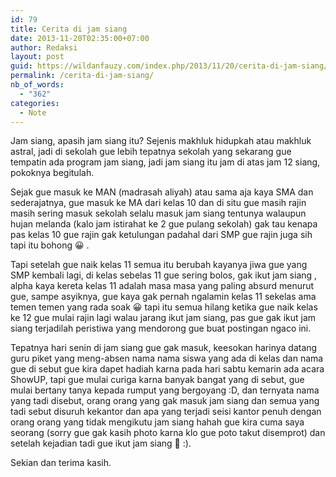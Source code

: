 ```yaml
---
id: 79
title: Cerita di jam siang
date: 2013-11-20T02:35:00+07:00
author: Redaksi
layout: post
guid: https://wildanfauzy.com/index.php/2013/11/20/cerita-di-jam-siang/
permalink: /cerita-di-jam-siang/
nb_of_words:
  - "362"
categories:
  - Note
---
```

Jam siang, apasih jam siang itu? Sejenis makhluk hidupkah atau makhluk astral, jadi di sekolah gue lebih tepatnya sekolah yang sekarang gue tempatin ada program jam siang, jadi jam siang itu jam di atas jam 12 siang, pokoknya begitulah.

Sejak gue masuk ke MAN (madrasah aliyah) atau sama aja kaya SMA dan sederajatnya, gue masuk ke MA dari kelas 10 dan di situ gue masih rajin masih sering masuk sekolah selalu masuk jam siang tentunya walaupun hujan melanda (kalo jam istirahat ke 2 gue pulang sekolah) gak tau kenapa pas kelas 10 gue rajin gak ketulungan padahal dari SMP gue rajin juga sih tapi itu bohong 😀 .

Tapi setelah gue naik kelas 11 semua itu berubah kayanya jiwa gue yang SMP kembali lagi, di kelas sebelas 11 gue sering bolos, gak ikut jam siang , alpha kaya kereta kelas 11 adalah masa masa yang paling absurd menurut gue, sampe asyiknya, gue kaya gak pernah ngalamin kelas 11 sekelas ama temen temen yang rada soak 😀 tapi itu semua hilang ketika gue naik kelas ke 12 gue mulai rajin lagi walau jarang ikut jam siang, pas gue gak ikut jam siang terjadilah peristiwa yang mendorong gue buat postingan ngaco ini.

Tepatnya hari senin di jam siang gue gak masuk, keesokan harinya datang guru piket yang meng-absen nama nama siswa yang ada di kelas dan nama gue di sebut gue kira dapet hadiah karna pada hari sabtu kemarin ada acara ShowUP, tapi gue mulai curiga karna banyak bangat yang di sebut, gue mulai bertany tanya kepada rumput yang bergoyang :D, dan ternyata nama yang tadi disebut, orang orang yang gak masuk jam siang dan semua yang tadi sebut disuruh kekantor dan apa yang terjadi seisi kantor penuh dengan orang orang yang tidak mengikutu jam siang hahah gue kira cuma saya seorang (sorry gue gak kasih photo karna klo gue poto takut disemprot) dan setelah kejadian tadi gue ikut jam siang 🙂 :).

Sekian dan terima kasih.